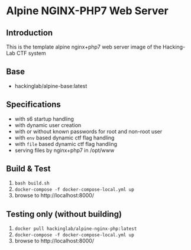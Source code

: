 # Alpine NGINX-PHP7 Web Server
## Introduction
This is the template alpine nginx+php7 web server image of the Hacking-Lab CTF system

## Base
* hackinglab/alpine-base:latest

## Specifications
* with s6 startup handling
* with dynamic user creation
* with or without known passwords for root and non-root user
* with `env` based dynamic ctf flag handling
* with `file` based dynamic ctf flag handling
* serving files by nginx+php7 in /opt/www

## Build & Test
1. `bash build.sh`
2. `docker-compose -f docker-compose-local.yml up`
3. browse to http://localhost:8000/

## Testing only (without building)
1. `docker pull hackinglab/alpine-nginx-php:latest`
2. `docker-compose -f docker-compose-local.yml up`
3. browse to http://localhost:8000/


